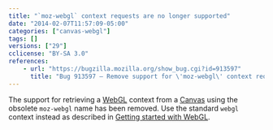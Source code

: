 ```yaml
---
title: "`moz-webgl` context requests are no longer supported"
date: "2014-02-07T11:57:09-05:00"
categories: ["canvas-webgl"]
tags: []
versions: ["29"]
cclicense: "BY-SA 3.0"
references:
    - url: "https://bugzilla.mozilla.org/show_bug.cgi?id=913597"
      title: "Bug 913597 – Remove support for \'moz-webgl\' context requests"
---
```

The support for retrieving a [WebGL](https://developer.mozilla.org/docs/Web/WebGL) context from a [Canvas](https://developer.mozilla.org/docs/HTML/Canvas) using the obsolete `moz-webgl` name has been removed. Use the standard `webgl` context instead as described in [Getting started with WebGL](https://developer.mozilla.org/docs/Web/WebGL/Getting_started_with_WebGL#Creating_a_WebGL.C2.A0context).
